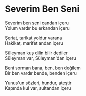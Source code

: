 # Severim Ben Seni  

Severim ben seni candan içeru  
Yolum vardır bu erkandan içeru  

Şeriat, tarikat yoldur varana  
Hakikat, marifet andan içeru  

Süleyman kuş dilin bilir dediler  
Süleyman var, Süleyman'dan içeru  

Beni sorman bana, ben, ben değilem  
Bir ben vardır bende, benden içeru  

Yunus'un sözleri, hundur, ateştir  
Kapında kul var, sultandan içeru